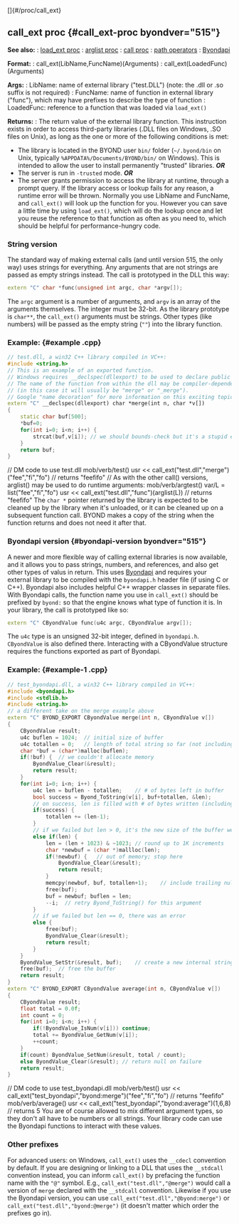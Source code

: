 []{#/proc/call_ext}
## call_ext proc {#call_ext-proc byondver="515"}
**See also:**
:   [load_ext proc](#/proc/load_ext)
:   [arglist proc](#/proc/arglist)
:   [call proc](#/proc/call)
:   [path operators](#/operator/path)
:   [Byondapi](#/%7B%7Bappendix%7D%7D/Byondapi)
<!-- -->
**Format:**
:   call_ext(LibName,FuncName)(Arguments)
:   call_ext(LoadedFunc)(Arguments)
<!-- -->
**Args:**
:   LibName: name of external library (\"test.DLL\") (note: the .dll or
    .so suffix is not required)
:   FuncName: name of function in external library (\"func\"), which may
    have prefixes to describe the type of function
:   LoadedFunc: reference to a function that was loaded via `load_ext()`
<!-- -->
**Returns:**
:   The return value of the external library function.
This instruction exists in order to access third-party libraries (.DLL
files on Windows, .SO files on Unix), as long as the one or more of the
following conditions is met:
-   The library is located in the BYOND user `bin/` folder
    (`~/.byond/bin` on Unix, typically `%APPDATA%/Documents/BYOND/bin/`
    on Windows). This is intended to allow the user to install
    permanently \"trusted\" libraries. ***OR***
-   The server is run in `-trusted` mode. ***OR***
-   The server grants permission to access the library at runtime,
    through a prompt query.
If the library access or lookup fails for any reason, a runtime error
will be thrown.
Normally you use LibName and FuncName, and `call_ext()` will look up the
function for you. However you can save a little time by using
`load_ext()`, which will do the lookup once and let you reuse the
reference to that function as often as you need to, which should be
helpful for performance-hungry code.
### String version
The standard way of making external calls (and until version 515, the
only way) uses strings for everything. Any arguments that are not
strings are passed as empty strings instead. The call is prototyped in
the DLL this way:
``` cpp
extern "C" char *func(unsigned int argc, char *argv[]);
```
The `argc` argument is a number of arguments, and `argv` is an array of
the arguments themselves. The integer must be 32-bit.
As the library prototype is `char**`, the `call_ext()` arguments must be
strings. Other types (like numbers) will be passed as the empty string
(`""`) into the library function.
### Example: {#example .cpp}
``` cpp
// test.dll, a win32 C++ library compiled in VC++:
#include <string.h>
// This is an example of an exported function.
// Windows requires __declspec(dllexport) to be used to declare public symbols
// The name of the function from within the dll may be compiler-dependent
// (in this case it will usually be "merge" or "_merge").
// Google "name decoration" for more information on this exciting topic.
extern "C" __declspec(dllexport) char *merge(int n, char *v[]) 
{
    static char buf[500]; 
    *buf=0;
    for(int i=0; i<n; i++) {
        strcat(buf,v[i]); // we should bounds-check but it's a stupid example!
    }
    return buf;
}
```
// DM code to use test.dll mob/verb/test() usr \<\<
call_ext(\"test.dll\",\"merge\")(\"fee\",\"fi\",\"fo\") // returns
\"feefifo\" // As with the other call() versions, arglist() may be used
to do runtime arguments: mob/verb/argtest() var/L =
list(\"fee\",\"fi\",\"fo\") usr \<\<
call_ext(\"test.dll\",\"func\")(arglist(L)) // returns \"feefifo\"
The `char *` pointer returned by the library is expected to be cleaned
up by the library when it\'s unloaded, or it can be cleaned up on a
subsequent function call. BYOND makes a copy of the string when the
function returns and does not need it after that.
### Byondapi version {#byondapi-version byondver="515"}
A newer and more flexible way of calling external libraries is now
available, and it allows you to pass strings, numbers, and references,
and also get other types of valus in return. This uses
[Byondapi](#/%7B%7Bappendix%7D%7D/Byondapi) and requires your external
library to be compiled with the `byondapi.h` header file (if using C or
C++). Byondapi also includes helpful C++ wrapper classes in separate
files.
With Byondapi calls, the function name you use in `call_ext()` should be
prefixed by `byond:` so that the engine knows what type of function it
is. In your library, the call is prototyped like so:
``` cpp
extern "C" CByondValue func(u4c argc, CByondValue argv[]);
```
The `u4c` type is an unsigned 32-bit integer, defined in `byondapi.h`.
`CByondValue` is also defined there. Interacting with a CByondValue
structure requires the functions exported as part of Byondapi.
### Example: {#example-1 .cpp}
``` cpp
// test_byondapi.dll, a win32 C++ library compiled in VC++:
#include <byondapi.h>
#include <stdlib.h>
#include <string.h>
// a different take on the merge example above
extern "C" BYOND_EXPORT CByondValue merge(int n, CByondValue v[])
{
    CByondValue result;
    u4c buflen = 1024;  // initial size of buffer
    u4c totallen = 0;   // length of total string so far (not including trailing null)
    char *buf = (char*)malloc(buflen);
    if(!buf) {  // we couldn't allocate memory
        ByondValue_Clear(&result);
        return result;
    }
    for(int i=0; i<n; i++) {
        u4c len = buflen - totallen;    // # of bytes left in buffer
        bool success = Byond_ToString(v[i], buf+totallen, &len);
        // on success, len is filled with # of bytes written (including trailing null)
        if(success) {
            totallen += (len-1);
        }
        // if we failed but len > 0, it's the new size of the buffer we need
        else if(len) {
            len = (len + 1023) & ~1023; // round up to 1K increments
            char *newbuf = (char *)mallloc(len);
            if(!newbuf) {   // out of memory; stop here
                ByondValue_Clear(&result);
                return result;
            }
            memcpy(newbuf, buf, totallen+1);    // include trailing null in copy
            free(buf);
            buf = newbuf; buflen = len;
            --i;  // retry Byond_ToString() for this argument
        }
        // if we failed but len == 0, there was an error
        else {
            free(buf);
            ByondValue_Clear(&result);
            return result;
        }
    }
    ByondValue_SetStr(&result, buf);    // create a new internal string
    free(buf);  // free the buffer
    return result;
}
extern "C" BYOND_EXPORT CByondValue average(int n, CByondValue v[])
{
    CByondValue result;
    float total = 0.0f;
    int count = 0;
    for(int i=0; i<n; i++) {
        if(!ByondValue_IsNum(v[i])) continue;
        total += ByondValue_GetNum(v[i]);
        ++count;
    }
    if(count) ByondValue_SetNum(&result, total / count);
    else ByondValue_Clear(&result); // return null on failure
    return result;
}
```
// DM code to use test_byondapi.dll mob/verb/test() usr \<\<
call_ext(\"test_byondapi\",\"byond:merge\")(\"fee\",\"fi\",\"fo\") //
returns \"feefifo\" mob/verb/average() usr \<\<
call_ext(\"test_byondapi\",\"byond:average\")(1,6,8) // returns 5
You are of course allowed to mix different argument types, so they
don\'t all have to be numbers or all strings. Your library code can use
the Byondapi functions to interact with these values.
### Other prefixes
For advanced users: on Windows, `call_ext()` uses the `__cdecl`
convention by default. If you are designing or linking to a DLL that
uses the `__stdcall` convention instead, you can inform `call_ext()` by
prefacing the function name with the `"@"` symbol. E.g.,
`call_ext("test.dll","@merge")` would call a version of `merge` declared
with the `__stdcall` convention. Likewise if you use the Byondapi
version, you can use `call_ext("test.dll","@byond:merge")` or
`call_ext("test.dll","byond:@merge")` (it doesn\'t matter which order
the prefixes go in).